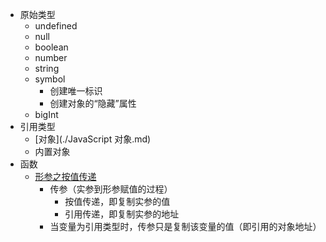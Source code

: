 - 原始类型
  - undefined
  - null
  - boolean
  - number
  - string
  - symbol
    - 创建唯一标识
    - 创建对象的“隐藏”属性
  - bigInt
- 引用类型
  - [对象](./JavaScript 对象.md)
  - 内置对象
- 函数
  - [形参之按值传递](https://github.com/mqyqingfeng/Blog/issues/10)
    - 传参（实参到形参赋值的过程）
      - 按值传递，即复制实参的值
      - 引用传递，即复制实参的地址
    - 当变量为引用类型时，传参只是复制该变量的值（即引用的对象地址）